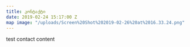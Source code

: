 ```yaml
---
title: კონტაქტი
date: 2019-02-24 15:17:00 Z
map image: "/uploads/Screen%20Shot%202019-02-26%20at%2016.33.24.png"
---
```


test contact content